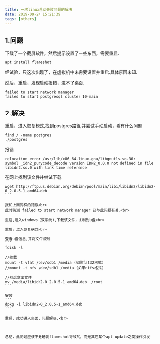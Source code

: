 ```yaml
---
title: 一次linux启动失败问题的解决
date: 2019-09-24 15:21:39
tags: [others]
---
```


## 1.问题

下载了一个截屏软件，然后提示设置了一些东西，需要重启.
```
apt install flameshot
```
经试验，只这次出现了，在虚拟机中未需要设置并重启.具体原因未知.<br>

然后，重启，发现启动报错，进不了桌面.<br>

```
failed to start network manager
failed to start postgresql cluster 10-main
```

## 2.解决

重启，进入恢复模式,找到postgres路径,并尝试手动启动，看有什么问题
```
find / -name postgres
./postgres
```

报错
```
relocation error /usr/lib/x86_64-linux-gnu/libgnutls.so.30:
symbol _idn2_punycode_decode version IDN2_0.0.0 not defined in file libidn2.so.0 with link time reference
```

在网上找到该文件并尝试下载

````
wget http://ftp.us.debian.org/debian/pool/main/libi/libidn2/libidn2-0_2.0.5-1_amd64.deb
```

报和上面同样的错误<br>
此时猜测 failed to start network manager 已与此问题有关.<br>

重启,进入windows（双系统),下载该文件，复制到u盘<br>

重启，进入恢复模式<br>

查看u盘信息,并将文件得到
```
fdisk -l

//挂载
mount -t vfat /dev/sdb1 /media (如果fat32格式)
//mount -t nfs /dev/sdb1 /media (如果ntfs格式)

//然后拿出文件  
mv /media/libidn2-0_2.0.5-1_amd64.deb  /root
```

安装
```
dpkg -i libidn2-0_2.0.5-1_amd64.deb
```

重启，成功进入桌面，问题解决.<br>



总结，此问题应该不是是装flameshot导致的，而是其它某个apt update之类操作引发
